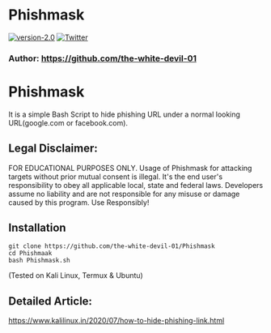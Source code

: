 
# Phishmask


[![version-2.0](https://img.shields.io/badge/Phishmask-2.0-green)](https://github.com/the-white-devil-01/Phishmask/releases/tag/2.0)	[![Twitter](https://img.shields.io/twitter/url/https/twitter.com/cloudposse.svg?style=social&label=Follow%20%40KaliLinux_in)](https://twitter.com/KaliLinux_in)
### Author: https://github.com/the-white-devil-01

# Phishmask
It is a simple Bash Script to hide phishing URL under a normal looking URL(google.com or facebook.com).


## Legal Disclaimer:
FOR EDUCATIONAL PURPOSES ONLY. Usage of Phishmask for attacking targets without prior mutual consent is illegal. It's the end user's responsibility to obey all applicable local, state and federal laws. Developers assume no liability and are not responsible for any misuse or damage caused by this program. Use Responsibly!

## Installation 

```
git clone https://github.com/the-white-devil-01/Phishmask
cd Phishmaak
bash Phishmask.sh
```
(Tested on Kali Linux, Termux & Ubuntu)
## Detailed Article:
https://www.kalilinux.in/2020/07/how-to-hide-phishing-link.html
